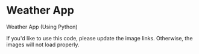 # Weather App
Weather App (Using Python)

If you'd like to use this code, please update the image links.
Otherwise, the images will not load properly.
